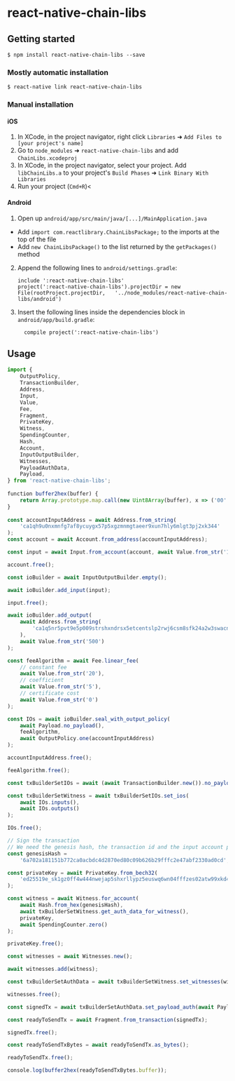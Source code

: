 # react-native-chain-libs

## Getting started

`$ npm install react-native-chain-libs --save`

### Mostly automatic installation

`$ react-native link react-native-chain-libs`

### Manual installation


#### iOS

1. In XCode, in the project navigator, right click `Libraries` ➜ `Add Files to [your project's name]`
2. Go to `node_modules` ➜ `react-native-chain-libs` and add `ChainLibs.xcodeproj`
3. In XCode, in the project navigator, select your project. Add `libChainLibs.a` to your project's `Build Phases` ➜ `Link Binary With Libraries`
4. Run your project (`Cmd+R`)<

#### Android

1. Open up `android/app/src/main/java/[...]/MainApplication.java`
  - Add `import com.reactlibrary.ChainLibsPackage;` to the imports at the top of the file
  - Add `new ChainLibsPackage()` to the list returned by the `getPackages()` method
2. Append the following lines to `android/settings.gradle`:
  	```
  	include ':react-native-chain-libs'
  	project(':react-native-chain-libs').projectDir = new File(rootProject.projectDir, 	'../node_modules/react-native-chain-libs/android')
  	```
3. Insert the following lines inside the dependencies block in `android/app/build.gradle`:
  	```
      compile project(':react-native-chain-libs')
  	```


## Usage
```javascript
import {
    OutputPolicy,
    TransactionBuilder,
    Address,
    Input,
    Value,
    Fee,
    Fragment,
    PrivateKey,
    Witness,
    SpendingCounter,
    Hash,
    Account,
    InputOutputBuilder,
    Witnesses,
    PayloadAuthData,
    Payload,
} from 'react-native-chain-libs';
​
​function buffer2hex(buffer) {
    return Array.prototype.map.call(new Uint8Array(buffer), x => ('00' + x.toString(16)).slice(-2)).join('');
​}
​
const accountInputAddress = await Address.from_string(
    'ca1qh9u0nxmnfg7af8ycuygx57p5xgzmnmgtaeer9xun7hly6mlgt3pj2xk344'
);
const account = await Account.from_address(accountInputAddress);

const input = await Input.from_account(account, await Value.from_str('1000'));

account.free();

const ioBuilder = await InputOutputBuilder.empty();

await ioBuilder.add_input(input);

input.free();

await ioBuilder.add_output(
    await Address.from_string(
        'ca1q5nr5pvt9e5p009strshxndrsx5etcentslp2rwj6csm8sfk24a2w3swacn'
    ),
    await Value.from_str('500')
);

const feeAlgorithm = await Fee.linear_fee(
    // constant fee
    await Value.from_str('20'),
    // coefficient
    await Value.from_str('5'),
    // certificate cost
    await Value.from_str('0')
);

const IOs = await ioBuilder.seal_with_output_policy(
    await Payload.no_payload(),
    feeAlgorithm,
    await OutputPolicy.one(accountInputAddress)
);

accountInputAddress.free();

feeAlgorithm.free();

const txBuilderSetIOs = await (await TransactionBuilder.new()).no_payload();

const txBuilderSetWitness = await txBuilderSetIOs.set_ios(
    await IOs.inputs(),
    await IOs.outputs()
);

IOs.free();

// Sign the transaction
// We need the genesis hash, the transaction id and the input account private key
const genesisHash =
    '6a702a181151b772ca0acbdc4d2870ed80c09b626b29fffc2e47abf2330ad0cd';

const privateKey = await PrivateKey.from_bech32(
    'ed25519e_sk1gz0ff4w444nwejap5shxrllypz5euswq6wn04fffzes02atw99xkd4jn838v3vrfg9eqt7f4sxjlsy0tdcmj0d2dqvwc8ztwgyfnwyszvjg32'
);

const witness = await Witness.for_account(
    await Hash.from_hex(genesisHash),
    await txBuilderSetWitness.get_auth_data_for_witness(),
    privateKey,
    await SpendingCounter.zero()
);

privateKey.free();

const witnesses = await Witnesses.new();

await witnesses.add(witness);

const txBuilderSetAuthData = await txBuilderSetWitness.set_witnesses(witnesses);

witnesses.free();

const signedTx = await txBuilderSetAuthData.set_payload_auth(await PayloadAuthData.for_no_payload());

const readyToSendTx = await Fragment.from_transaction(signedTx);

signedTx.free();

const readyToSendTxBytes = await readyToSendTx.as_bytes();

readyToSendTx.free();

​console.log(buffer2hex(readyToSendTxBytes.buffer));
```
